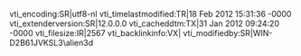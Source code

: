 vti_encoding:SR|utf8-nl
vti_timelastmodified:TR|18 Feb 2012 15:31:36 -0000
vti_extenderversion:SR|12.0.0.0
vti_cacheddtm:TX|31 Jan 2012 09:24:20 -0000
vti_filesize:IR|2567
vti_backlinkinfo:VX|
vti_modifiedby:SR|WIN-D2B61JVKSL3\\alien3d
